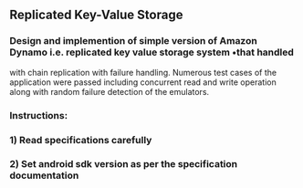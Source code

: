 ##  Replicated Key-Value Storage

### Design and implemention of simple version of Amazon Dynamo i.e. replicated key value storage system •that handled
with chain replication with failure handling. Numerous test cases of the application were passed including concurrent read and write operation along with random failure detection of the emulators.

### Instructions:
### 1) Read specifications carefully
### 2) Set android sdk version as per the specification documentation

